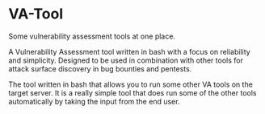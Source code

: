 # VA-Tool
Some vulnerability assessment tools at one place.

A Vulnerability Assessment tool written in bash with a focus on reliability and simplicity. Designed to be used in combination with other tools for attack surface discovery in bug bounties and pentests.

The tool written in bash that allows you to run some other VA tools on the target server. It is a really simple tool that does run some of the other tools automatically by taking the input from the end user.
